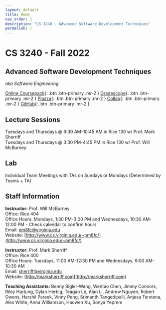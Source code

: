 ```yaml
---
layout: default
title: Home
nav_order: 1
description: "CS 3240 - Advanced Software Development Techniques"
permalink: /
---
```


# CS 3240 - Fall 2022
## Advanced Software Development Techniques
_aka Software Engineering_

[Online Coursepack](https://www.cs3240.org){: .btn  .btn-primary .mr-2 }
[Gradescope](https://www.gradescope.com/courses/412760){: .btn .btn-primary .mr-2  }
[Piazza](https://piazza.com/class/l6cn064vjmpfn){: .btn .btn-primary .mr-2  }
[Collab](https://collab.its.virginia.edu/portal/site/a013f38d-6791-4612-b308-c68d56ad3e2f){: .btn .btn-primary .mr-2  }
[GitHub](https://github.com/uva-cs3240-f22){: .btn .btn-primary .mr-2  }

## Lecture Sessions
Tuesdays and Thursdays @ 9:30 AM-10:45 AM in Rice 130 w/ Prof. Mark Sherriff    
Tuesdays and Thursdays @ 3:30 PM-4:45 PM in Rice 130 w/ Prof. Will McBurney    

## Lab
Individual Team Meetings with TAs on Sundays or Mondays (Determined by Teams + TA) 

## Staff Information
__Instructor:__ Prof. Will McBurney    
Office: Rice 404  
Office Hours: Mondays, 1:30 PM-3:00 PM and Wednesdays, 10:30 AM-12:00 PM - Check calendar to confirm hours     
Email: [pm8fc@virginia.edu](pm8fc@virginia.edu)      
Website: [http://www.cs.virginia.edu/~pm8fc/](http://www.cs.virginia.edu/~pm8fc/) 

__Instructor:__ Prof. Mark Sherriff   
Office: Rice 400   
Office Hours: Tuesdays, 11:00 AM-12:30 PM and Wednesdays, 9:00 AM-10:30 AM    
Email: [sherriff@virginia.edu](mailto:sherriff@virginia.edu)    
Website: [http://marksherriff.com](http://marksherriff.com)    

__Teaching Assistants:__ Benny Bigler-Wang, Wentao Chen, Jimmy Connors, Riley Hartung, Dylan Herbig, Teagan Le, Alan Li, Andrew Nguyen, Robert Owens, Harshil Pareek, Vinny Peng, Srimanth Tangedipalli, Anjesa Terstena, Alex White, Anna Williamson, Haowen Xu, Sonya Yeprem  